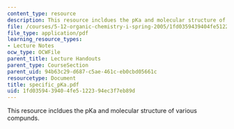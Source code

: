 ```yaml
---
content_type: resource
description: This resource incldues the pKa and molecular structure of various compunds.
file: /courses/5-12-organic-chemistry-i-spring-2005/1fd0359439404fe5122394ec3f7eb89d_specific_pKa.pdf
file_type: application/pdf
learning_resource_types:
- Lecture Notes
ocw_type: OCWFile
parent_title: Lecture Handouts
parent_type: CourseSection
parent_uid: 94b63c29-d687-c5ae-461c-eb0cbd05661c
resourcetype: Document
title: specific_pKa.pdf
uid: 1fd03594-3940-4fe5-1223-94ec3f7eb89d
---
```

This resource incldues the pKa and molecular structure of various compunds.

